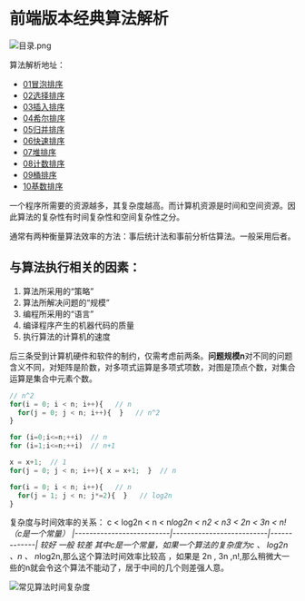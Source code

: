 # 前端版本经典算法解析
![目录.png](https://img.58cdn.com.cn/escstatic/fecar/pmuse/publish/shareList.png)

算法解析地址：

- [01冒泡排序](https://www.jianshu.com/p/92da865b3a5c)
- [02选择排序](https://www.jianshu.com/p/35975e92ad54)
- [03插入排序](https://www.jianshu.com/p/686b28bef918)
- [04希尔排序](https://www.jianshu.com/p/561026ad5b9c)
- [05归并排序](https://www.jianshu.com/p/9b47d6d3d867)
- [06快速排序](https://www.jianshu.com/p/0b1e64e7bc24)
- [07堆排序](https://www.jianshu.com/p/4bf503ef7771)
- [08计数排序](https://www.jianshu.com/p/97a2c4a3eea4)
- [09桶排序](https://www.jianshu.com/p/e7c20e8b685b)
- [10基数排序](https://www.jianshu.com/p/7a2cd8bddf72)

一个程序所需要的资源越多，其复杂度越高。而计算机资源是时间和空间资源。因此算法的复杂性有时间复杂性和空间复杂性之分。

通常有两种衡量算法效率的方法：事后统计法和事前分析估算法。一般采用后者。

## 与算法执行相关的因素：
1. 算法所采用的“策略”
2. 算法所解决问题的“规模”
3. 编程所采用的“语言”
4. 编译程序产生的机器代码的质量
5. 执行算法的计算机的速度

后三条受到计算机硬件和软件的制约，仅需考虑前两条。**问题规模n**对不同的问题含义不同，对矩阵是阶数，对多项式运算是多项式项数，对图是顶点个数，对集合运算是集合中元素个数。

```javascript
// n^2
for(i = 0; i < n; i++){   // n
  for(j = 0; j < n; i++){  }   // n^2
}

for (i=0;i<=n;++i)  // n
for (i=1;i<=n;++i)  // n+1

x = x+1;  // 1
for(j = 0; j < n; i++){ x = x+1;  }  // n

for(i = 0; i < n; i++){   // n
  for(j = 1; j < n; j*=2){  }   // log2n
}
```
复杂度与时间效率的关系：
c < log2n < n < n*log2n < n2 < n3 < 2n < 3n < n! （c是一个常量）
|--------------------------|--------------------------|-------------|
          较好                     一般              较差
其中c是一个常量，如果一个算法的复杂度为c 、 log2n 、n 、 n*log2n,那么这个算法时间效率比较高 ，如果是 2n , 3n ,n!,那么稍微大一些的n就会令这个算法不能动了，居于中间的几个则差强人意。


![常见算法时间复杂度](https://github.com/BubbleM/algorithm_demo/tree/master/img/complexity.png)